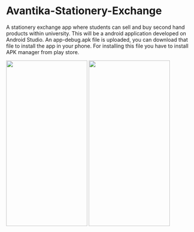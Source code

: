 # Avantika-Stationery-Exchange
A stationery exchange app where students can sell and buy second hand products within university. This will be a android application developed on Android Studio.
An app-debug.apk file is uploaded, you can download that file to install the app in your phone. For installing this file you have to install APK manager from play store.


<img src="https://user-images.githubusercontent.com/70309589/118934413-f6e67300-b967-11eb-86f0-233de81dcd1b.png" width="220" height = "450">             <img src="https://user-images.githubusercontent.com/70309589/118939694-96f2cb00-b96d-11eb-9337-86682efc4f9e.JPG" padding-left = "30px" width="220" height = "450">

